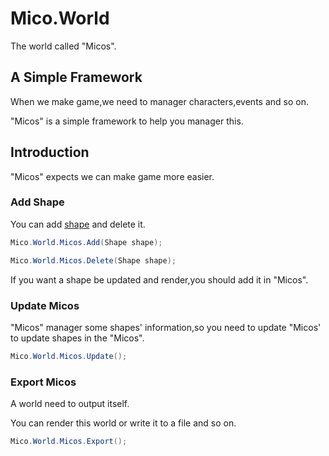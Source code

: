 ﻿# Mico.World

The world called "Micos".

## A Simple Framework

When we make game,we need to manager characters,events and so on.

"Micos" is a simple framework to help you manager this.

## Introduction

"Micos" expects we can make game more easier.

### Add Shape

You can add [shape](https://github.com/Link-Arthur/Mico/tree/master/Common/Mico/Shapes)
and delete it.

```C#
Mico.World.Micos.Add(Shape shape);

Mico.World.Micos.Delete(Shape shape);
```

If you want a shape be updated and render,you should add it in "Micos".

### Update Micos

"Micos" manager some shapes' information,so you need to update "Micos' to
update shapes in the "Micos".

```C#
Mico.World.Micos.Update();
```

### Export Micos

A world need to output itself.

You can render this world or write it to a file and so on.

```C#
Mico.World.Micos.Export();
```